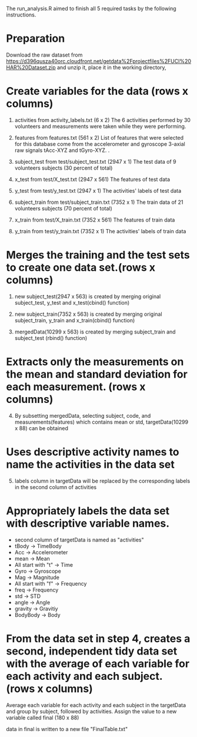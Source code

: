 The run_analysis.R aimed to finish all 5 required tasks by the following instructions.

# Preparation
Download the raw dataset from https://d396qusza40orc.cloudfront.net/getdata%2Fprojectfiles%2FUCI%20HAR%20Dataset.zip
and unzip it, place it in the working directory,

# Create variables for the data (rows x columns)
1. activities from activity_labels.txt  (6 x 2)
    The 6 activities performed by 30 volunteers and measurements were taken         while they were performing.

2. features from features.txt  (561 x 2)
    List of features that were selected for this database come from the             accelerometer and gyroscope 3-axial raw signals tAcc-XYZ and tGyro-XYZ. .

3. subject_test from test/subject_test.txt  (2947 x 1)
    The test data of 9 volunteers subjects (30 percent of total)

4. x_test from test/X_test.txt  (2947 x 561)
    The features of test data

5. y_test from test/y_test.txt  (2947 x 1)
    The activities' labels of test data

6. subject_train from test/subject_train.txt (7352 x 1) 
    The train data of 21 volunteers subjects (70 percent of total)

7. x_train from test/X_train.txt  (7352 x 561)
    The features of train data

8. y_train from test/y_train.txt  (7352 x 1)
    The activities' labels of train data
    
# Merges the training and the test sets to create one data set.(rows x columns)
1. new subject_test(2947 x 563) is created by merging original subject_test,    y_test and x_test(cbind() function)

2. new subject_train(7352 x 563) is created by merging original subject_train,  y_train and x_train(cbind() function)

3. mergedData(10299 x 563) is created by merging subject_train and subject_test (rbind() function)

# Extracts only the measurements on the mean and standard deviation for each measurement. (rows x columns)
4. By subsetting mergedData, selecting subject, code, and measurements(features) which contains mean or std, targetData(10299 x 88) can be obtained

# Uses descriptive activity names to name the activities in the data set
5. labels column in targetData will be replaced by the corresponding labels in the second column of activities 

# Appropriately labels the data set with descriptive variable names.
 - second column of targetData is named as "activities"
 - tBody -> TimeBody
 - Acc -> Accelerometer
 - mean -> Mean
 - All start with "t" -> Time
 - Gyro -> Gyroscope
 - Mag -> Magnitude
 - All start with "f" -> Frequency
 - freq -> Frequency
 - std -> STD
 - angle -> Angle
 - gravity -> Gravitiy
 - BodyBody -> Body
 
# From the data set in step 4, creates a second, independent tidy data set with the average of each variable for each activity and each subject. (rows x columns)

Average each variable for each activity and each subject in the targetData and group by subject, followed by activities. Assign the value to a new variable called final (180 x 88)

data in final is written to a new file "FinalTable.txt"

